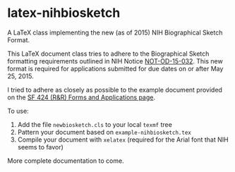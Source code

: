 # latex-nihbiosketch

A LaTeX class implementing the new (as of 2015) NIH Biographical Sketch Format.

This LaTeX document class tries to adhere to the Biographical Sketch formatting requirements outlined in NIH Notice [NOT-OD-15-032](http://grants.nih.gov/grants/guide/notice-files/NOT-OD-15-032.html).  This new format is required for applications submitted for due dates on or after May 25, 2015.

I tried to adhere as closely as possible to the example document provided on the [SF 424 (R&R) Forms and Applications page](http://grants.nih.gov/grants/funding/424/index.htm#format).  

To use:

1) Add the file `newbiosketch.cls` to your local `texmf` tree
2) Pattern your document based on `example-nihbiosketch.tex` 
3) Compile your document with `xelatex` (required for the Arial font that NIH seems to favor)

More complete documentation to come.
